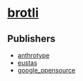 # [brotli](https://pypi.org/project/brotli)



## Publishers
- [anthrotype](https://pypi.org/user/anthrotype)
- [eustas](https://pypi.org/user/eustas)
- [google_opensource](https://pypi.org/user/google_opensource)

